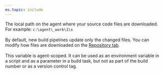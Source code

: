```yaml
---
ms.topic: include
---
```


The local path on the agent where your source code files are downloaded. For example: `c:\agent\_work\1\s`<br /><br />By default, new build pipelines update only the changed files. You can modify how files are downloaded on the [Repository tab](/azure/devops/pipelines/repos/index).
<br/><br/>
This variable is agent-scoped. It can be used as an environment variable in a script and as a parameter in a build task, but not as part of the build number or as a version control tag.
